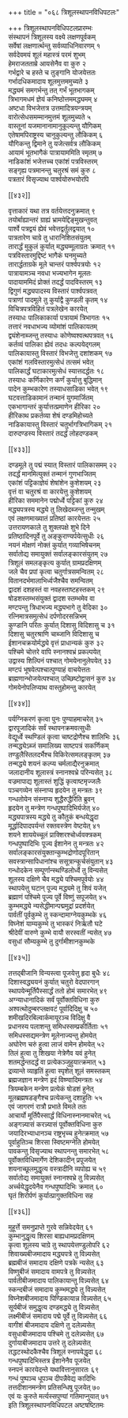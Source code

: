 +++
title = "०६८ त्रिशूलस्थापनविधिपटलः"

+++
त्रिशूलस्थापनविधिपटलप्रारम्भः  
संस्थापनं त्रिशूलस्य वक्ष्ये लक्षणपूर्वकम्  
सर्वेषां लक्षणार्त्थन्तु सर्वव्याधिनिवारणम् १  
सर्वदेवमयं शूलं महास्त्रं परमं शुभम्  
हेमराजतताम्रे आयसेनैव वा कुरु २  
गर्भद्वारे च हस्ते च तुङ्गानि योजयेत्ततः  
गर्भादधिकमादाय शूलमुत्तममुच्यते ३  
मद्ध्यमं समगर्भन्तु तत् गर्भं भूतभागकम्    
त्रिभागमधमं ज्ञेयं कनिष्ठोत्तममद्ध्यमम् ४  
अष्टधा विभजेत्तत्र उत्तमादित्रयन्त्रयम्  
वारोत्सेधसमम्मानमुत्तमं शूलमुच्यते ५  
वास्तूनां यजमानानामानुकूल्यन्तु यौगिकम्  
एतेषामपिराष्ट्रस्य चानुकुल्यन्तु लौकिकम् ६  
यौगिकन्तु द्विमाने तु यजेत्सर्वत्र लौकिकम्  
आयामं भूतभागैकं पात्रायाममिति स्मृतम् ७  
नाडिकांशं भजेत्तच्च एकांशं पत्रविस्तरम्  
सङ्गृह्य पत्रमानन्तु चतुरश्रं समं कुरु ८  
पत्रतारं विसृज्याथ पार्श्वयोरुभयोरपि  

[[४३२]]  

वृत्ताकारं यथा तत्र वर्तयेत्तदनुक्रमात् ९  
तयोर्बाह्यान्तरं ग्राह्यं भ्रामयेद्दिङ्मुखन्तुवत्  
पार्श्वे पत्रद्वयं ह्येवं भवेत्तद्वर्तुलद्वयात् १०  
पात्रतारेण चाग्रे तु धारानिशितसंयुतम्  
तारार्द्धं मुकुलं कुर्यात् मद्ध्यम्मूलाग्रतः क्रमात् ११  
पत्रविस्तारमुद्दिष्टं भागैकं घनमुच्यते  
तारार्द्धताग्रके मूले चान्तरं पार्श्वपत्रयोः १२  
पात्रायामञ्च नवधा भज्यभागेन मूलतः  
पादायाममिदं प्रोक्तं तदर्द्धं पादविस्तरम् १३  
द्विगुणं मद्ध्यपादस्य विस्तारं पार्श्वपत्रवत्  
पत्राणां पादमूले तु कुर्याद्वै कुण्डली कृतम् १४  
विचित्रपत्रविहितं पत्रलेखेन कारयेत्  
तस्याधः पालिकाकार्या पत्रायामं त्रिभागतः १५  
तत्तारं नवधाभज्य व्योमांशं पालिकायतम्  
द्व्यंशेनाब्जन्तु तस्याधः कोणेष्वश्वत्थपत्रवत् १६  
कर्तव्यं पालिका ह्येवं तदधः कल्पयेद्गलम्  
पालिकायास्तु विस्तारं विभजेत्तु दशांशकम् १७  
एकांशं गलविस्तारमुत्सेधं तत्समं भवेत्  
पालिकार्द्धं घटाकारमुत्सेधं स्यात्तदर्द्धतः १८  
तस्याधः कर्णिकारेण कर्णं कुर्यात्तु बुद्धिमान्  
पादेन कुम्भकारेण तस्याधसाडिका भवेत् १९  
घटवत्ताडिकामानं तन्मानं युगमार्जितम्  
एकभागान्तरं कुर्यात्तत्प्रमाणेन हीरिका २०  
हीरिकाथ प्रकर्तव्या शेषं दण्डमिहोच्यते  
नाडिकायास्तु विस्तारं चतुर्भागत्रिभागिकम् २१  
दारुदण्डस्य विस्तारं तदर्द्धं लोहदण्डकम्  

[[४३३]]  

दण्डमूले तु पद्मं स्यात् विस्तारं पालिकासमम् २२  
तदर्द्धं मानमित्युक्तं तन्मानं गुणभाजितम्  
एकांशं पट्टिकाज्ञेयं शेषांशेन कुशेशयम् २३  
वृत्तं वा चतुरश्रं वा कारयेत्तु कुशेशयम्  
हीरिका सममानेन पद्मोर्ध्वे पट्टिकां कुरु २४  
मद्ध्यपत्रस्य मद्ध्ये तु लिखेदब्जन्तु तन्मुखम्  
एवं लक्षणमाख्यातं प्रतिष्ठां कारयेत्ततः २५  
उत्तरायणकाले तु शुक्लपक्षे शुभे दिने  
प्रतिष्ठादिनपूर्वे तु अङ्कुराण्यर्पयेत्सुधीः २६  
नयनं मोक्षणं नोक्तं कुर्यात् गव्याभिषेचनम्  
सर्वातोद्य समायुक्तं सर्वालङ्कारसंयुतम् २७  
त्रिशूलं समलङ्कृत्य कुर्यात् ग्रामप्रदक्षिणम्  
जले चैव प्रपां कृत्वा चतुर्गात्रसमन्वितम् २८  
वितानदर्भमालाभिर्ध्वजैश्चैव समन्वितम्  
द्वादशं दशहस्तं वा नवहस्ताष्टहस्तकम् २९  
षोडशस्तम्भसंयुक्तं द्वादश स्तम्भमेव वा  
मण्टपन्तु त्रिधाभज्य मद्ध्यभागे तु वेदिका ३०  
रत्निमात्रसमुत्सेधं दर्पणोदरसन्निभम्  
कुण्डानि परितः कुर्यात् दिशासु विदिशासु च ३१  
दिशासु चतुरश्राणि चाब्जानि विदिशासु च  
ईशानचक्रयोर्मद्ध्ये वृत्तं प्राधान्यकं कुरु ३२  
पश्चिमे चोत्तरे वापि स्नानश्वभ्रं प्रकल्पयेत्  
उद्वास्य शिल्पिनं पश्चात् गोमयेनानुलेपयेत् ३३  
मण्टपं भूषयेत्पश्चात्पुण्याहं वाचयेत्ततः  
ब्राह्मणान्भोजयेत्पश्चात् उच्छिष्टोद्वासनं कुरु ३४  
गोमयेनोपलिप्याथ वास्तुहोमन्तु कारयेत्  

[[४३४]]  

पर्यग्निकरणं कृत्वा पुनः पुण्याहमाचरेत् ३५  
द्वारपूजादिकं सर्वं स्थापनक्रमवत्सुधीः  
वेद्यूर्ध्वे स्थण्डिलं कृत्वा चाष्टद्रोणैश्च शालिभिः ३६  
तन्मद्ध्येऽब्जं समालिख्य साष्टपत्रं सकर्णिकम्  
तण्डुलैस्तिलदर्भैश्च विकिरेत्समलङ्कृतम् ३७  
तन्मद्ध्ये शयनं कल्प्य चर्मलाद्यैरनुक्रमात्  
जलादानीय शूलास्त्रं स्नानश्वभ्रे परिन्यसेत् ३८  
वज्रमापाद्य शूलास्तं शुद्धिं कृत्वाष्टमृज्जलैः  
पञ्चगव्येन संस्नाप्य हृदयेन तु मन्त्रतः ३९  
गन्धतोयेन संस्नाप्य शुद्धैरुद्धैरिति ब्रुवन्  
हृदयेन तु मन्त्रेण गन्धपुष्पादिभिर्यजेत् ४०  
मद्ध्यपात्रस्य मद्ध्ये तु कौतुकं बन्धयेद्धृदा  
मूर्द्धादिपादपर्यन्तं रक्तवस्त्रेण वेष्टयेत् ४१  
शयने शाययेच्चूलं प्राक्शिरश्चोर्ध्ववक्त्रकम्  
गन्धपुष्पादिभिः पूज्य ईशानेन तु मन्त्रतः ४२  
सर्वालङ्कारसंयुक्तान्कुम्भद्रोणोदपूरितान्  
सवस्त्रान्सापिधानांश्च ससूत्रान्कूर्चसंयुतान् ४३  
गन्धोदकेन सम्पूर्णान्स्थण्डिलोर्ध्वे तु विन्यसेत्  
शूलस्य दक्षिणे चैव मद्ध्ये पश्चिमपूर्वयोः ४४  
स्थापयेत्तु घटान् पूज्य मद्ध्यमे तु शिवं यजेत्  
ब्रह्माणं पश्चिमे पूज्य पूर्वे विष्णुं सपूजयेत् ४५  
कुम्भमद्ध्ये न्यसेद्धीमान्पद्ममुद्रां प्रदर्शयेत्  
पार्वतीं पूर्वकुम्भे तु स्कन्दामाग्नेयकुम्भके ४६  
विघ्नेशं याम्यकुम्भे तु भास्करं निर्ऋतौ घटे  
श्रीदेवीं वारुणे कुम्भे वायौ सरस्वतीं न्यसेत् ४७  
वसुधां सौम्यकुम्भे तु दुर्गामीशानकुम्भके  

[[४३५]]  

तत्तद्बीजानि विन्यस्त्वा पूजयेत्तु हृदा बुधैः ४८  
दिशास्वद्ध्ययनं कुर्यात् चतुरो वेदपारगान्  
स्थापयेन्मूर्तिपैस्सार्द्धं ततो होमं समारभेत् ४९  
अग्न्याधानादिकं सर्वं पूर्वोक्तविधिना कुरु  
अश्वत्थोदुम्बरप्लक्षवटं पूर्वादिदिक्षु च ५०  
शमीखदिरबिल्वार्कमायूरञ्च विदिक्षु वै  
प्रधानस्य पलाशन्तु समिधस्सम्प्रकीर्तिताः ५१  
समिधस्सद्यमन्त्रेण मूलेनाज्यन्तु होमयेत्  
अघोरेण चरुं हुत्वा लाजं वामेन होमयेत् ५२  
तिलं हुत्वा तु शिखया नेत्रेणैव यवं हुनेत्  
शतमर्द्धन्तदर्द्धं वा प्रत्येकञ्जुहुयात्क्रमात् ५३  
द्रव्यान्ते व्याहृतिं हुत्वा स्पृशेत् शूलं समस्तकम्  
ब्रह्मजज्ञान मन्त्रेण इदं विष्ण्वादिमन्त्रतः ५४  
त्रियम्बकेन मन्त्रेण प्रत्येकं षोडशं हुनेत्  
मूलब्रह्मषडङ्गैश्च प्रत्येकन्तु दशाहुतिः ५५  
एवं जागरणं रात्रौ प्रभाते विमले ततः  
आचार्यो मूर्तिपैस्सार्द्धं विधिनास्नानमाचरेत् ५६  
अङ्गन्न्यासं करन्न्यासं पूर्वोक्तविधिना कुरु  
जयादिरभ्याधानञ्च राष्ट्रभृच्च हुनेत्क्रमात् ५७  
पूर्वाहुतिञ्च शिरसा स्विष्टमग्नेति होमयेत्  
पावकन्तु विसृज्याथ स्थापनन्तु समारभेत् ५८  
पूर्वोक्तविधिमार्गेण देशिकादीन् प्रपूजयेत्  
शयनाच्छूलमुद्धृत्य वस्त्रादीनि व्यपोह्य च ५९  
सर्वातोद्य समायुक्तं स्नानश्वभ्रे तु विन्न्यसेत्  
अर्च्चयेद्धृदयेनैव गन्धपुष्पादिभिः क्रमात् ६०  
घृतं शिरोर्पणं कुर्यात्प्रागुक्तविधिना सह  

[[४३६]]  

मुहूर्त्ते समनुप्राप्ते गुरवे सन्निवेदयेत् ६१  
कुम्भानुद्धृत्य शिरसा बाह्यधामप्रदक्षिणम्  
कृत्वा शूलस्य चाग्रे तु स्थापयेत्तण्डुलोपरि ६२  
शिवाख्यबीजमादाय मद्ध्यपत्रे तु विन्न्यसेत्  
ब्रह्मबीजं समादाय दक्षिणे पत्रके न्यसेत् ६३  
विष्णुबीजं समादाय वामपत्रे तु विन्न्यसेत्  
पार्वतीबीजमादाय पालिकायान्तु विन्न्यसेत् ६४  
स्कन्दबीजं समादाय कुम्भमद्ध्ये तु विन्न्यसेत्  
विघ्नेशबीजमादाय पिण्डिकायान्न विन्न्यसेत् ६५  
सूर्यबीजं समुद्धृत्य दण्डमद्ध्ये तु विन्न्यसेत्  
लक्ष्मीबीजं समादाय पद्मे पूर्वे तु विन्न्यसेत् ६६  
वागीशं बीजमादाय दक्षिणे तु दलेन्न्यसेत्  
वसुधाबीजमादाय पश्चिमे तु दलेन्न्यसेत् ६७  
दुर्गायाबीजमादाय उत्तरे तु दलेन्न्यसेत्  
तद्धटस्थोदकैश्चैव त्रिशूलं स्नापयेद्धृदा ६८  
गन्धपुष्पादिभिस्तत्र ईशानेनैव पूजयेत्  
स्नपनं कारयेदन्ते यथावित्तानुसारतः ६९  
गन्धं पुष्पञ्च धूपञ्च दीपन्नैवेद्य कादिभिः  
तत्तदीशानमन्त्रेण प्रतिसन्धिषु पूजयेत् ७०  
एवं यः कुरुते मर्त्यस्सपुण्यां गतिमाप्नुयात् ७१  
इति त्रिशूलस्थापनविधिपटल अष्टषष्टितमः  
